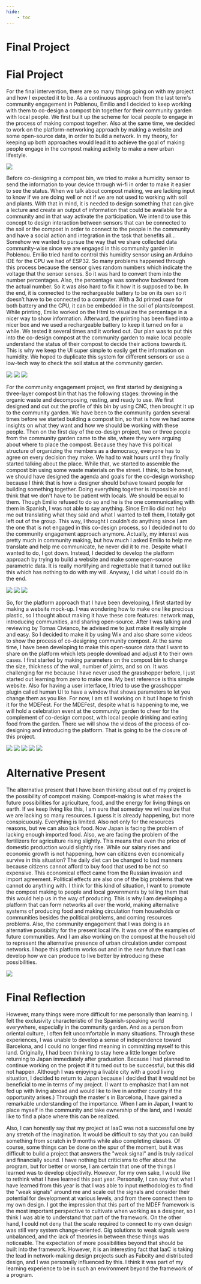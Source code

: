 ```yaml
---
hide:
    - toc
---
```


**Final Project**
=============== 

# Fial Project

For the final intervention, there are so many things going on with my project and how I expected it to be. As a continuous approach from the last term's community engagement in Poblenou, Emilio and I decided to keep working with them to co-design a compost bin together for their community garden with local people. We first built up the scheme for local people to engage in the process of making compost together. Also at the same time, we decided to work on the platform-networking approach by making a website and some open-source data, in order to build a network. In my theory, for keeping up both approaches would lead it to achieve the goal of making people engage in the compost making activity to make a new urban lifestyle. 

![](../images/finalproject/diagram.jpg)

Before co-designing a compost bin, we tried to make a humidity sensor to send the information to your device through wi-fi in order to make it easier to see the status. When we talk about compost making, we are lacking input to know if we are doing well or not if we are not used to working with soil and plants. With that in mind, it is needed to design something that can give a lecture and create an output of information that could be available for a community and in that way activate the participation. We intend to use this concept to design interaction between sensors that can be connected to the soil or the compost in order to connect to the people in the community and have a social action and integration in the task that benefits all... Somehow we wanted to pursue the way that we share collected data community-wise since we are engaged in this community garden in Poblenou. Emilio tried hard to control this humidity sensor using an Arduino IDE for the CPU we had of ESP32. So many problems happened through this process because the sensor gives random numbers which indicate the voltage that the sensor senses. So it was hard to convert them into the number percentages. Also, the percentage was somehow backward from the actual number. So it was also hard to fix it how it is supposed to be. In the end, it is connected to the rechargeable battery to be on its own so it doesn’t have to be connected to a computer. With a 3d printed case for both battery and the CPU, it can be embedded in the soil of plants/compost. While printing, Emilio worked on the Html to visualize the percentage in a nicer way to show information.
Afterward, the printing has been fixed into a nicer box and we used a rechargeable battery to keep it turned on for a while. We tested it several times and it worked out. Our plan was to put this into the co-design compost at the community garden to make local people understand the status of their compost to decide their actions towards it. This is why we keep the UI super simple to easily get the information on humidity. We hoped to duplicate this system for different sensors or use a low-tech way to check the soil status at the community garden.

![](../images/finalproject/plants.jpeg)
![](../images/finalproject/S__7061509.jpg)
![](../images/finalproject/html.jpeg)
 
For the community engagement project, we first started by designing a three-layer compost bin that has the following stages: throwing in the organic waste and decomposing, resting, and ready to use. We first designed and cut out the profile of this bin by using CNC, then brought it up to the community garden. We have been to the community garden several times before we started building a compost bin, so that is how we had some insights on what they want and how we should be working with these people. Then on the first day of the co-design project, two or three people from the community garden came to the site, where they were arguing about where to place the compost. Because they have this political structure of organizing the members as a democracy, everyone has to agree on every decision they make. We had to wait hours until they finally started talking about the place. While that, we started to assemble the compost bin using some waste materials on the street. I think, to be honest, we should have designed the agenda and goals for the co-design workshop because I think that is how a designer should behave toward people for building something together. Doing everything together is impossible and I think that we don't have to be patient with locals. We should be equal to them. Though Emilio refused to do so and he is the one communicating with them in Spanish, I was not able to say anything. Since Emilio did not help me out translating what they said and what I wanted to tell them, I totally got left out of the group. This way, I thought I couldn't do anything since I am the one that is not engaged in this co-design process, so I decided not to do the community engagement approach anymore. Actually, my interest was pretty much in community making, but how much I asked Emilio to help me translate and help me communicate, he never did it to me. Despite what I wanted to do, I got down. Instead, I decided to develop the platform approach by trying to build a website and make some open-source parametric data. It is really mortifying and regrettable that it turned out like this which has nothing to do with my will. Anyway, I did what I could do in the end.

![](../images/finalproject/S__7348235.jpg)
![](../images/finalproject/S__7348234.jpg)
![](../images/finalproject/S__7348231.jpg)
 
 So, for the platform approach that I have been developing, I first started by making a website mock-up. I was wondering how to make one like precious plastic, so I thought about making it have these core features: network map, introducing communities, and sharing open-source.  After I was talking and reviewing by Tomas Civianco, he advised me to just make it really simple and easy. So I decided to make it by using Wix and also share some videos to show the process of co-designing community compost. At the same time, I have been developing to make this open-source data that I want to share on the platform which lets people download and adjust it to their own cases. I first started by making parameters on the compost bin to change the size, thickness of the wall, number of joints, and so on. It was challenging for me because I have never used the grasshopper before, I just started out learning from zero to make one. My best reference is this simple website. Also for having a user interface, I tried to use the grasshopper plugin called human UI to have a window that shows parameters to let you change them as you like.  For now, I am still working on it but I hope to finish it for the MDEFest. For the MDEFest, despite what is happening to me, we will hold a celebration event at the community garden to cheer for the complement of co-design compost, with local people drinking and eating food from the garden. There we will show the videos of the process of co-designing and introducing the platform. That is going to be the closure of this project.

![](../images/finalproject/1.jpg)
![](../images/finalproject/2.jpg)
![](../images/finalproject/gh.jpg)
![](../images/finalproject/2.gif)
![](../images/finalproject/human.jpeg)

# Alternative Present

The alternative present that I have been thinking about out of my project is the possibility of compost making. Compost-making is what makes the future possibilities for agriculture, food, and the energy for living things on earth. If we keep living like this, I am sure that someday we will realize that we are lacking so many resources. I guess it is already happening, but more conspicuously. Everything is limited. Also not only for the resources reasons, but we can also lack food. Now Japan is facing the problem of lacking enough imported food. Also, we are facing the problem of the fertilizers for agriculture rising slightly. This means that even the price of domestic production would slightly rise. While our salary rises and economic growth is not happening, how can citizens even economically survive in this situation? The daily diet can be changed to bad manners because citizens cannot afford to buy food that used to be not so expensive. This economical effect came from the Russian invasion and import agreement. Political effects are also one of the big problems that we cannot do anything with. I think for this kind of situation, I want to promote the compost making to people and local governments by telling them that this would help us in the way of producing. This is why I am developing a platform that can form networks all over the world, making alternative systems of producing food and making circulation from households or communities besides the political problems, and coming resources problems.  Also, the community engagement that I was doing is an alternative possibility for the present local life. It was one of the examples of future communities. And I am also working on the compost at the household to represent the alternative presence of urban circulation under compost networks. I hope this platform works out and in the near future that I can develop how we can produce to live better by introducing these possibilities.

![](../images/finalproject/diagram2.jpg)


# Final Reflection

However, many things were more difficult for me personally than learning. I felt the exclusivity characteristic of the Spanish-speaking world everywhere, especially in the community garden. And as a person from oriental culture, I often felt uncomfortable in many situations. Through these experiences, I was unable to develop a sense of independence toward Barcelona, and I could no longer find meaning in committing myself to this land. Originally, I had been thinking to stay here a little longer before  returning to Japan immediately after graduation. Because I had planned to continue working on the project if it turned out to be successful, but this did not happen. Although I was enjoying a livable city with a good living situation, I decided to return to Japan because I decided that it would not be beneficial to me in terms of my project. (I want to emphasize that I am not fed up with living abroad and would like to live in another country if the opportunity arises.) Through the master's in Barcelona, I have gained a remarkable understanding of the importance. When I am in Japan, I want to place myself in the community and take ownership of the land, and I would like to find a place where this can be realized.
 
Also, I can honestly say that my project at IaaC was not a successful one by any stretch of the imagination. It would be difficult to say that you can build something from scratch in 9 months while also completing classes. Of course, some things can be done on the spur of the moment, but it was difficult to build a project that answers the "weak signal" and is truly radical and financially sound. I have nothing but criticisms to offer about the program, but for better or worse, I am certain that one of the things I learned was to develop objectivity. However, for my own sake, I would like to rethink what I have learned this past year.
Personally, I can say that what I have learned from this year is that I was able to input methodologies to find the "weak signals" around me and scale out the signals and consider their potential for development at various levels, and from there connect them to my own design. I got the impression that this part of the MDEF framework is the most important perspective to cultivate when working as a designer, so I think I was able to understand that part of the framework. On the other hand, I could not deny that the scale required to connect to my own design was still very system change-oriented. Gig solutions to weak signals were unbalanced, and the lack of theories in between these things was noticeable. The expectation of more possibilities beyond that should be built into the framework. However, it is an interesting fact that IaaC is taking the lead in network-making design projects such as Fabcity and distributed design, and I was personally influenced by this. I think it was part of my learning experience to be in such an environment beyond the framework of a program.
 
